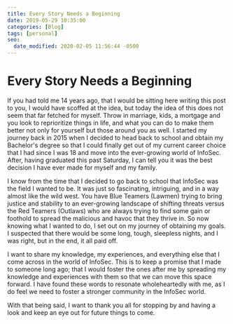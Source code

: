 ```yaml
---
title: Every Story Needs a Beginning
date: 2019-05-29 10:35:00
categories: [Blog]
tags: [personal]
seo:
  date_modified: 2020-02-05 11:56:44 -0500
---
```


# Every Story Needs a Beginning

If you had told me 14 years ago, that I would be sitting here writing  this post to you, I would have scoffed at the idea, but today the idea  of this does not seem that far fetched for myself. Throw in marriage,  kids, a mortgage and you look to reprioritize things in life, and what  you can do to make them better not only for yourself but those around  you as well. I started my journey back in 2015 when I decided to head  back to school and obtain my Bachelor's degree so that I could finally  get out of my current career choice that I had since I was 18 and move  into the ever-growing world of InfoSec. After, having graduated this  past Saturday, I can tell you it was the best decision I have ever made  for myself and my family.

 I know from the time that I decided to go back to school that InfoSec  was the field I wanted to be. It was just so fascinating, intriguing,  and in a way almost like the wild west. You have Blue Teamers (Lawmen)  trying to bring justice and stability to an ever-growing landscape of  shifting threats versus the Red Teamers (Outlaws) who are always trying  to find some gain or foothold to spread the malicious and havoc that  they thrive in. So now knowing what I wanted to do, I set out on my  journey of obtaining my goals. I suspected that there would be some  long, tough, sleepless nights, and I was right, but in the end, it all  paid off.

 I want to share my knowledge, my experiences, and everything else that I come across in the world of InfoSec. This is to keep a promise that I  made to someone long ago; that I would foster the ones after me by  spreading my knowledge and experiences with them so that we can move  this space forward. I have found these words to resonate wholeheartedly  with me, as I do feel we need to foster a stronger community in the  InfoSec world.

 With that being said, I want to thank you all for stopping by and having a look and keep an eye out for future things to come.

